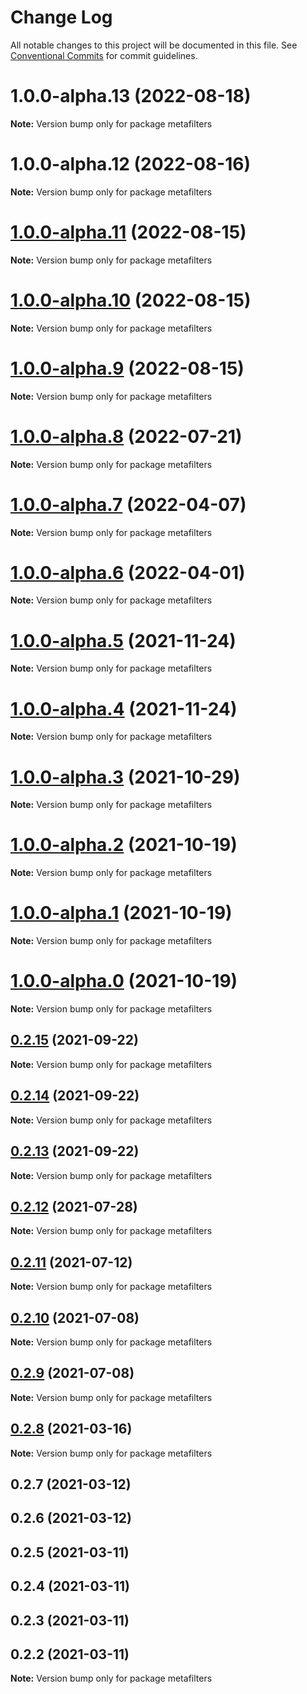 # Change Log

All notable changes to this project will be documented in this file.
See [Conventional Commits](https://conventionalcommits.org) for commit guidelines.

# 1.0.0-alpha.13 (2022-08-18)

**Note:** Version bump only for package metafilters





# 1.0.0-alpha.12 (2022-08-16)

**Note:** Version bump only for package metafilters





# [1.0.0-alpha.11](https://github.com/flsy/meta/compare/metafilters@1.0.0-alpha.10...metafilters@1.0.0-alpha.11) (2022-08-15)

**Note:** Version bump only for package metafilters





# [1.0.0-alpha.10](https://github.com/flsy/meta/compare/metafilters@1.0.0-alpha.9...metafilters@1.0.0-alpha.10) (2022-08-15)

**Note:** Version bump only for package metafilters





# [1.0.0-alpha.9](https://github.com/flsy/meta/compare/metafilters@1.0.0-alpha.8...metafilters@1.0.0-alpha.9) (2022-08-15)

**Note:** Version bump only for package metafilters





# [1.0.0-alpha.8](https://github.com/flsy/meta/compare/metafilters@1.0.0-alpha.7...metafilters@1.0.0-alpha.8) (2022-07-21)

**Note:** Version bump only for package metafilters





# [1.0.0-alpha.7](https://github.com/flsy/meta/compare/metafilters@1.0.0-alpha.6...metafilters@1.0.0-alpha.7) (2022-04-07)

**Note:** Version bump only for package metafilters





# [1.0.0-alpha.6](https://github.com/flsy/meta/compare/metafilters@1.0.0-alpha.5...metafilters@1.0.0-alpha.6) (2022-04-01)

**Note:** Version bump only for package metafilters





# [1.0.0-alpha.5](https://github.com/flsy/meta/compare/metafilters@1.0.0-alpha.4...metafilters@1.0.0-alpha.5) (2021-11-24)

**Note:** Version bump only for package metafilters





# [1.0.0-alpha.4](https://github.com/flsy/meta/compare/metafilters@1.0.0-alpha.3...metafilters@1.0.0-alpha.4) (2021-11-24)

**Note:** Version bump only for package metafilters





# [1.0.0-alpha.3](https://github.com/flsy/meta/compare/metafilters@1.0.0-alpha.2...metafilters@1.0.0-alpha.3) (2021-10-29)

**Note:** Version bump only for package metafilters





# [1.0.0-alpha.2](https://github.com/flsy/meta/compare/metafilters@1.0.0-alpha.1...metafilters@1.0.0-alpha.2) (2021-10-19)

**Note:** Version bump only for package metafilters





# [1.0.0-alpha.1](https://github.com/flsy/meta/compare/metafilters@1.0.0-alpha.0...metafilters@1.0.0-alpha.1) (2021-10-19)

**Note:** Version bump only for package metafilters





# [1.0.0-alpha.0](https://github.com/flsy/meta/compare/metafilters@1.0.0...metafilters@1.0.0-alpha.0) (2021-10-19)

**Note:** Version bump only for package metafilters





## [0.2.15](https://github.com/flsy/meta/compare/metafilters@0.2.14...metafilters@0.2.15) (2021-09-22)

**Note:** Version bump only for package metafilters





## [0.2.14](https://github.com/flsy/meta/compare/metafilters@0.2.13...metafilters@0.2.14) (2021-09-22)

**Note:** Version bump only for package metafilters





## [0.2.13](https://github.com/flsy/meta/compare/metafilters@0.2.11...metafilters@0.2.13) (2021-09-22)

**Note:** Version bump only for package metafilters





## [0.2.12](https://github.com/flsy/meta/compare/metafilters@0.2.11...metafilters@0.2.12) (2021-07-28)

**Note:** Version bump only for package metafilters





## [0.2.11](https://github.com/flsy/meta/compare/metafilters@0.2.10...metafilters@0.2.11) (2021-07-12)

**Note:** Version bump only for package metafilters





## [0.2.10](https://github.com/flsy/meta/compare/metafilters@0.2.9...metafilters@0.2.10) (2021-07-08)

**Note:** Version bump only for package metafilters





## [0.2.9](https://github.com/flsy/meta/compare/metafilters@0.2.8...metafilters@0.2.9) (2021-07-08)

**Note:** Version bump only for package metafilters





## [0.2.8](https://github.com/flsy/meta/compare/metafilters@0.2.7...metafilters@0.2.8) (2021-03-16)

**Note:** Version bump only for package metafilters





## 0.2.7 (2021-03-12)



## 0.2.6 (2021-03-12)



## 0.2.5 (2021-03-11)



## 0.2.4 (2021-03-11)



## 0.2.3 (2021-03-11)



## 0.2.2 (2021-03-11)

**Note:** Version bump only for package metafilters
